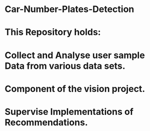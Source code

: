 # Car-Number-Plates-Detection
# This Repository holds:
#     Collect and Analyse user sample Data from various data sets.
#     Component of the vision project.
#     Supervise Implementations of Recommendations.
